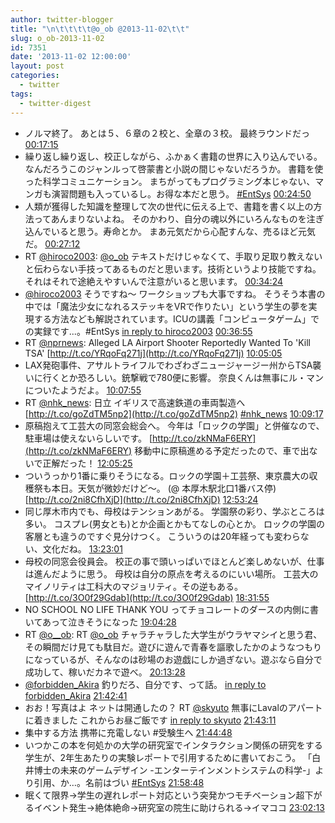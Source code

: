 ```yaml
---
author: twitter-blogger
title: "\n\t\t\t\t@o_ob @2013-11-02\t\t"
slug: o_ob-2013-11-02
id: 7351
date: '2013-11-02 12:00:00'
layout: post
categories:
  - twitter
tags:
  - twitter-digest
---
```


*   ノルマ終了。 あとは５、６章の２校と、全章の３校。 最終ラウンドだっ [00:17:15](http://twitter.com/o_ob/statuses/396294873113845760)
*   繰り返し繰り返し、校正しながら、ふかぁく書籍の世界に入り込んでいる。 なんだろうこのジャンルって啓蒙書と小説の間じゃないだろうか。 書籍を使った科学コミュニケーション。 まちがってもプログラミング本じゃない、マンガも演習問題も入っているし。お得な本だと思う。 [#EntSys](http://search.twitter.com/search?q=%23EntSys) [00:24:50](http://twitter.com/o_ob/statuses/396296780679098368)
*   人類が獲得した知識を整理して次の世代に伝える上で、書籍を書く以上の方法ってあんまりないよね。 そのかわり、自分の魂以外にいろんなものを注ぎ込んでいると思う。寿命とか。 まあ元気だから心配すんな、売るほど元気だ。 [00:27:12](http://twitter.com/o_ob/statuses/396297378350653440)
*   RT [@hiroco2003](http://twitter.com/hiroco2003): [@o_ob](http://twitter.com/o_ob) テキストだけじゃなくて、手取り足取り教えないと伝わらない手技ってあるものだと思います。技術というより技能ですね。それはそれで途絶えやすいんで注意がいると思います。 [00:34:24](http://twitter.com/o_ob/statuses/396299189111365632)
*   [@hiroco2003](http://twitter.com/hiroco2003) そうですね～ ワークショップも大事ですね。 そうそう本書の中では「魔法少女になれるステッキをVRで作りたい」という学生の夢を実現する方法なども解説されています。ICUの講義「コンピュータゲーム」での実録です...。#EntSys [in reply to hiroco2003](http://twitter.com/hiroco2003/statuses/396298792053391360) [00:36:55](http://twitter.com/o_ob/statuses/396299822136713216)
*   RT [@nprnews](http://twitter.com/nprnews): Alleged LA Airport Shooter Reportedly Wanted To 'Kill TSA' [http://t.co/YRqoFq271j](http://t.co/YRqoFq271j) [10:05:05](http://twitter.com/o_ob/statuses/396442806614372352)
*   LAX発砲事件、アサルトライフルでわざわざニュージャージー州からTSA襲いに行くとか恐ろしい。銃撃戦で780便に影響。 奈良くんは無事にル・マンについたようだよ。 [10:07:55](http://twitter.com/o_ob/statuses/396443520371675136)
*   RT [@nhk_news](http://twitter.com/nhk_news): 日立 イギリスで高速鉄道の車両製造へ [http://t.co/goZdTM5np2](http://t.co/goZdTM5np2) [#nhk_news](http://search.twitter.com/search?q=%23nhk_news) [10:09:17](http://twitter.com/o_ob/statuses/396443864988278784)
*   原稿抱えて工芸大の同窓会総会へ。 今年は「ロックの学園」と併催なので、駐車場は使えないらしいです。 [http://t.co/zkNMaF6ERY](http://t.co/zkNMaF6ERY) 移動中に原稿進める予定だったので、車で出ないで正解だった！ [12:05:25](http://twitter.com/o_ob/statuses/396473088235171840)
*   ついうっかり1番に乗りそうになる。ロックの学園＋工芸祭、東京農大の収穫祭も本日。天気が微妙だけど～。 (@ 本厚木駅北口1番バス停) [http://t.co/2ni8CfhXjD](http://t.co/2ni8CfhXjD) [12:53:24](http://twitter.com/o_ob/statuses/396485163984904192)
*   同じ厚木市内でも、母校はテンションあがる。 学園祭の彩り、学ぶところは多い。 コスプレ(男女とも)とか企画とかもてなしの心とか。 ロックの学園の客層とも違うのですぐ見分けつく。 こういうのは20年経っても変わらない、文化だね。 [13:23:01](http://twitter.com/o_ob/statuses/396492617929617409)
*   母校の同窓会役員会。 校正の事で頭いっぱいでほとんど楽しめないが、仕事は進んだように思う。 母校は自分の原点を考えるのにいい場所。 工芸大のマイノリティは工科大のマジョリティ。その逆もある。 [http://t.co/3O0f29Gdab](http://t.co/3O0f29Gdab) [18:31:55](http://twitter.com/o_ob/statuses/396570357642960897)
*   NO SCHOOL NO LIFE THANK YOU ってチョコレートのダースの内側に書いてあって泣きそうになった [19:04:28](http://twitter.com/o_ob/statuses/396578547327717376)
*   RT [@o__ob](http://twitter.com/o__ob): RT [@o_ob](http://twitter.com/o_ob) チャラチャラした大学生がウラヤマシイと思う君、その瞬間だけ見ても駄目だ。遊びに遊んで青春を謳歌したかのようなつもりになっているが、そんなのは砂場のお遊戯にしか過ぎない。遊ぶなら自分で成功して、稼いだカネで遊べ。 [20:13:28](http://twitter.com/o_ob/statuses/396595912186662913)
*   [@forbidden_Akira](http://twitter.com/forbidden_Akira) 釣りだろ、自分です、って話。 [in reply to forbidden_Akira](http://twitter.com/forbidden_Akira/statuses/396607342483369984) [21:42:41](http://twitter.com/o_ob/statuses/396618364707028992)
*   おお！写真はよ ネットは開通したの？ RT [@skyuto](http://twitter.com/skyuto) 無事にLavalのアパートに着きました これからお昼ご飯です [in reply to skyuto](http://twitter.com/skyuto/statuses/396603423271182336) [21:43:11](http://twitter.com/o_ob/statuses/396618489210761217)
*   集中する方法 携帯に充電しない #受験生へ [21:44:48](http://twitter.com/o_ob/statuses/396618898746793985)
*   いつかこの本を何処かの大学の研究室でインタラクション関係の研究をする学生が、2年生あたりの実験レポートで引用するために書いておこう。 「白井博士の未来のゲームデザイン -エンターテインメントシステムの科学-」より引用、か…。名前はづい [#EntSys](http://search.twitter.com/search?q=%23EntSys) [21:58:48](http://twitter.com/o_ob/statuses/396622419844018178)
*   眠くて限界→学生の遅れレポート対応という突発かつモチベーション超下がるイベント発生→絶体絶命→研究室の院生に助けられる→イマココ [23:02:13](http://twitter.com/o_ob/statuses/396638377644011523)